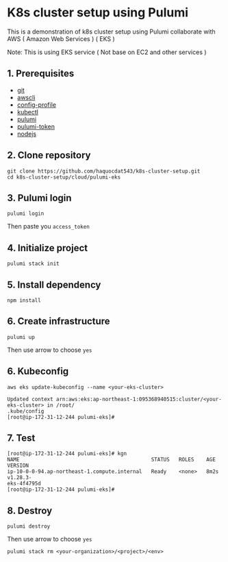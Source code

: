 # K8s cluster setup using Pulumi
This is a demonstration of k8s cluster setup using Pulumi collaborate with AWS ( Amazon Web Services ) ( EKS )

Note: This is using EKS service ( Not base on EC2 and other services )
## 1. Prerequisites
* [git](https://git-scm.com/downloads)
* [awscli](https://docs.aws.amazon.com/cli/latest/userguide/getting-started-install.html)
* [config-profile](https://docs.aws.amazon.com/cli/latest/reference/configure/)
* [kubectl](https://kubernetes.io/docs/tasks/tools/)
* [pulumi](https://www.pulumi.com/docs/install/)
* [pulumi-token](https://www.pulumi.com/docs/pulumi-cloud/access-management/access-tokens/)
* [nodejs](https://nodejs.org/en/download/package-manager)
## 2. Clone repository
```
git clone https://github.com/haquocdat543/k8s-cluster-setup.git
cd k8s-cluster-setup/cloud/pulumi-eks
```

## 3. Pulumi login
```
pulumi login
```
Then paste you `access_token`

## 4. Initialize project
```
pulumi stack init
```
## 5. Install dependency
```
npm install
```
## 6. Create infrastructure
```
pulumi up
```
Then use arrow to choose `yes`

## 6. Kubeconfig
```
aws eks update-kubeconfig --name <your-eks-cluster>
```
```
Updated context arn:aws:eks:ap-northeast-1:095368940515:cluster/<your-eks-cluster> in /root/
.kube/config
[root@ip-172-31-12-244 pulumi-eks]#
```
## 7. Test
```
[root@ip-172-31-12-244 pulumi-eks]# kgn
NAME                                           STATUS   ROLES    AGE    VERSION
ip-10-0-0-94.ap-northeast-1.compute.internal   Ready    <none>   8m2s   v1.28.3-
eks-4f4795d
[root@ip-172-31-12-244 pulumi-eks]#
```
## 8. Destroy
```
pulumi destroy
```
Then use arrow to choose `yes`
```
pulumi stack rm <your-organization>/<project>/<env>
```

